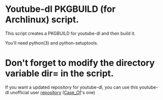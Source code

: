 # Youtube-dl PKGBUILD (for Archlinux) script.

This script creates a PKGBUILD for youtube-dl and then build it.

You'll need python(3) and python-setuptools.

# Don't forget to modify the directory variable dir= in the script.

If you want a updated repository for youtube-dl, you can use this youtube-dl unofficial user [repository](https://wiki.archlinux.org/index.php/unofficial_user_repositories#youtube-dl) ([Case_Of](https://bbs.archlinux.org/profile.php?id=94876)'s one)


